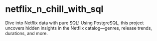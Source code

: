 # netflix_n_chill_with_sql
Dive into Netflix data with pure SQL! Using PostgreSQL, this project uncovers hidden insights in the Netflix catalog—genres, release trends, durations, and more.
